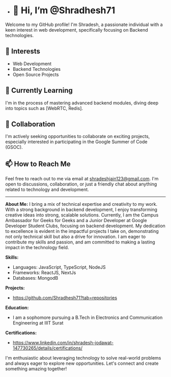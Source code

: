 - # 👋 Hi, I’m @Shradhesh71

Welcome to my GitHub profile! I'm Shradesh, a passionate individual with a keen interest in web development, specifically focusing on Backend technologies.

## 👀 Interests
- Web Development
- Backend Technologies
- Open Source Projects

## 🌱 Currently Learning
I'm in the process of mastering advanced backend modules, diving deep into topics such as [WebRTC, Redis].

## 💞️ Collaboration
I'm actively seeking opportunities to collaborate on exciting projects, especially interested in participating in the Google Summer of Code (GSOC).

## 📫 How to Reach Me
Feel free to reach out to me via email at shradeshjain123@gmail.com. I'm open to discussions, collaboration, or just a friendly chat about anything related to technology and development.

---

**About Me:**
I bring a mix of technical expertise and creativity to my work. With a strong background in backend development, I enjoy transforming creative ideas into strong, scalable solutions. Currently, I am the Campus Ambassador for Geeks for Geeks and a Junior Developer at Google Developer Student Clubs, focusing on backend development. My dedication to excellence is evident in the impactful projects I take on, demonstrating not only technical skill but also a drive for innovation. I am eager to contribute my skills and passion, and am committed to making a lasting impact in the technology field.

**Skills:**
- Languages: JavaScript, TypeScript, NodeJS
- Frameworks: ReactJS, NextJs
- Databases: MongodB

**Projects:**
- https://github.com/Shradhesh71?tab=repositories

**Education:**
- I am a sophomore pursuing a B.Tech in Electronics and Communication Engineering at IIIT Surat

**Certifications:**
- https://www.linkedin.com/in/shradesh-jodawat-147730265/details/certifications/
<!---
**Contribution Stats:**
![Your GitHub stats](https://github-readme-stats.vercel.app/api?username=Shradhesh71&show_icons=true&theme=radical)  --->

I'm enthusiastic about leveraging technology to solve real-world problems and always eager to explore new opportunities. Let's connect and create something amazing together!


<!---
Shradhesh71/Shradhesh71 is a ✨ special ✨ repository because its `README.md` (this file) appears on your GitHub profile.
You can click the Preview link to take a look at your changes.
--->
